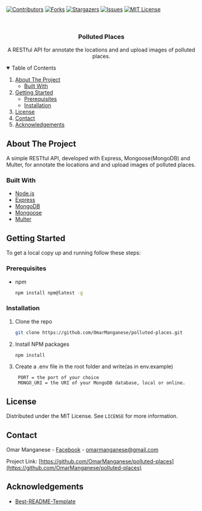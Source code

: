 [![Contributors][contributors-shield]][contributors-url]
[![Forks][forks-shield]][forks-url]
[![Stargazers][stars-shield]][stars-url]
[![Issues][issues-shield]][issues-url]
[![MIT License][license-shield]][license-url]


<br />

  <h3 align="center">Polluted Places</h3>

  <p align="center">
    A RESTful API for annotate the locations and and upload images of polluted places.
    <br />
    



<!-- TABLE OF CONTENTS -->
<details open="open">
  <summary>Table of Contents</summary>
  <ol>
    <li>
      <a href="#about-the-project">About The Project</a>
      <ul>
        <li><a href="#built-with">Built With</a></li>
      </ul>
    </li>
    <li>
      <a href="#getting-started">Getting Started</a>
      <ul>
        <li><a href="#prerequisites">Prerequisites</a></li>
        <li><a href="#installation">Installation</a></li>
      </ul>
    </li>
    <li><a href="#license">License</a></li>
    <li><a href="#contact">Contact</a></li>
    <li><a href="#acknowledgements">Acknowledgements</a></li>
  </ol>
</details>



<!-- ABOUT THE PROJECT -->
## About The Project

A simple RESTful API, developed with Express, Mongoose(MongoDB) and Multer, for annotate the locations and and upload images of polluted places. 

### Built With

* [Node.js](https://nodejs.org/en/)
* [Express](https://expressjs.com/)
* [MongoDB](https://www.mongodb.com/)
* [Mongoose](https://mongoosejs.com/)
* [Multer](https://www.npmjs.com/package/multer)



<!-- GETTING STARTED -->
## Getting Started

To get a local copy up and running follow these steps:

### Prerequisites

* npm
  ```sh
  npm install npm@latest -g
  ```

### Installation

1. Clone the repo
   ```sh
   git clone https://github.com/OmarManganese/polluted-places.git
   ```
3. Install NPM packages
   ```sh
   npm install
   ```
4. Create a .env file in the root folder and write(as in env.example)
   ```JS
    PORT = the port of your choice 
    MONGO_URI = the URI of your MongoDB database, local or online.
   ```


<!-- LICENSE -->
## License

Distributed under the MIT License. See `LICENSE` for more information.



<!-- CONTACT -->
## Contact

Omar Manganese - [Facebook](https://www.facebook.com/omar.manganese) - omarmanganese@gmail.com

Project Link: [https://github.com/OmarManganese/polluted-places](https://github.com/OmarManganese/polluted-places)



<!-- ACKNOWLEDGEMENTS -->
## Acknowledgements
* [Best-README-Template](https://github.com/othneildrew/Best-README-Template)



[contributors-shield]: https://img.shields.io/github/contributors/OmarManganese/polluted-places?style=for-the-badge
[contributors-url]: https://github.com/OmarManganese/polluted-places/graphs/contributors
[forks-shield]: https://img.shields.io/github/forks/OmarManganese/polluted-places?style=for-the-badge
[forks-url]: https://github.com/OmarManganese/polluted-places/network/members
[stars-shield]: https://img.shields.io/github/stars/OmarManganese/polluted-places?style=for-the-badge
[stars-url]: https://github.com/OmarManganese/polluted-places/stargazers
[issues-shield]: https://img.shields.io/github/issues/OmarManganese/polluted-places?style=for-the-badge
[issues-url]: https://github.com/OmarManganese/polluted-places/issues
[license-shield]: https://img.shields.io/github/license/OmarManganese/polluted-places?style=for-the-badge
[license-url]: https://github.com/OmarManganese/polluted-places/blob/main/LICENSE.txt
